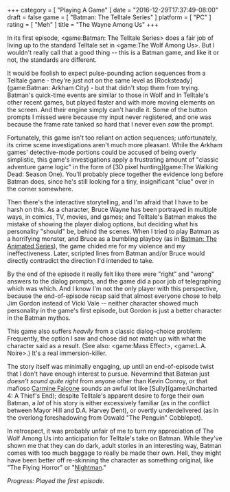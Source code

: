 +++
category = [ "Playing A Game" ]
date = "2016-12-29T17:37:49-08:00"
draft = false
game = [ "Batman: The Telltale Series" ]
platform = [ "PC" ]
rating = [ "Meh" ]
title = "The Wayne Among Us"
+++

In its first episode, <game:Batman: The Telltale Series> does a fair job of living up to the standard Telltale set in <game:The Wolf Among Us>.  But I wouldn't really call that a good thing -- this is a Batman game, and like it or not, the standards are different.

It would be foolish to expect pulse-pounding action sequences from a Telltale game - they're just not on the same level as [Rocksteady](game:Batman: Arkham City) - but that didn't stop them from trying.  Batman's quick-time events are similar to those in Wolf and in Telltale's other recent games, but played faster and with more moving elements on the screen.  And their engine simply can't handle it.  Some of the button prompts I missed were because my input never registered, and one was because the frame rate tanked so hard that I never even <i>saw</i> the prompt.

Fortunately, this game isn't too reliant on action sequences; <i>un</i>fortunately, its crime scene investigations aren't much more pleasant.  While the Arkham games' detective-mode portions could be accused of being overly simplistic, this game's investigations apply a frustrating amount of "classic adventure game logic" in the form of [3D pixel hunting](game:The Walking Dead: Season One).  You'll probably piece together the evidence long before Batman does, since he's still looking for a tiny, insignificant "clue" over in the corner somewhere.

Then there's the interactive storytelling, and I'm afraid that I have to be harsh on this.  As a character, Bruce Wayne has been portrayed in multiple ways, in comics, TV, movies, and games; and Telltale's Batman makes the mistake of showing the player dialog options, but deciding what his personality "should" be, behind the scenes.  When I tried to play Batman as a horrifying monster, and Bruce as a bumbling playboy (as in <a href="https://en.wikipedia.org/wiki/Batman:_The_Animated_Series">Batman: The Animated Series</a>), the game chided me for my violence and my ineffectiveness.  Later, scripted lines from Batman and/or Bruce would directly contradict the direction I'd intended to take.

By the end of the episode it really felt like there were "right" and "wrong" answers to the dialog prompts, and the game did a poor job of telegraphing which was which.  And I know I'm not the only player with this perspective, because the end-of-episode recap said that almost everyone chose to help Jim Gordon instead of Vicki Vale -- neither character showed much personality in the game's first episode, but Gordon is just a better character in the Batman mythos.

This game also suffers <i>heavily</i> from a classic dialog-choice problem: Frequently, the option I saw and chose did not match up with what the character said as a result.  (See also: <game:Mass Effect>, <game:L.A. Noire>.)  It's a real immersion-killer.

The story itself was minimally engaging, up until an end-of-episode twist that I don't have enough interest to pursue.  Nevermind that Batman just <i>doesn't sound quite right</i> from anyone other than Kevin Conroy, or that mafioso <a href="http://www.imdb.com/name/nm0569501">Carmine Falcone</a> sounds an awful lot like [Sully](game:Uncharted 4: A Thief's End); despite Telltale's apparent desire to forge their own Batman, a <i>lot</i> of his story is either excessively familiar (as in the conflict between Mayor Hill and D.A. Harvey Dent), or overtly underdelivered (as in the overlong foreshadowing from Oswald "The Penguin" Cobblepot).

In retrospect, it was probably unfair of me to turn my appreciation of The Wolf Among Us into anticipation for Telltale's take on Batman.  While they've shown me that they can do dark, adult stories in an interesting way, Batman comes with too much baggage to really be made their own.  Hell, they might have been better off re-skinning the character as something original, like "The Flying Horror" or "<a href="http://itsalwayssunny.wikia.com/wiki/The_Nightman">Nightman</a>."

<i>Progress: Played the first episode.</i>
